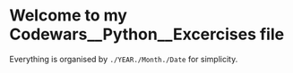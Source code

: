 # Welcome to my Codewars__Python__Excercises file

Everything is organised by `./YEAR./Month./Date` for simplicity. 